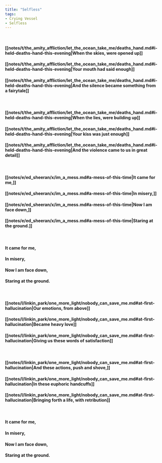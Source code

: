 ```yaml
---
title: "Selfless"
tags:
- Crying Vessel
- Selfless
---
```

&nbsp;
#### [[notes/t/the_amity_affliction/let_the_ocean_take_me/deaths_hand.md#i-held-deaths-hand-this-evening|When the skies, were opened up]]
#### [[notes/t/the_amity_affliction/let_the_ocean_take_me/deaths_hand.md#i-held-deaths-hand-this-evening|Your mouth had said enough]]
#### [[notes/t/the_amity_affliction/let_the_ocean_take_me/deaths_hand.md#i-held-deaths-hand-this-evening|And the silence became something from a fairytale]]
&nbsp;
#### [[notes/t/the_amity_affliction/let_the_ocean_take_me/deaths_hand.md#i-held-deaths-hand-this-evening|When the lies, were building up]]
#### [[notes/t/the_amity_affliction/let_the_ocean_take_me/deaths_hand.md#i-held-deaths-hand-this-evening|Your kiss was just enough]]
#### [[notes/t/the_amity_affliction/let_the_ocean_take_me/deaths_hand.md#i-held-deaths-hand-this-evening|And the violence came to us in great detail]]
&nbsp;
#### [[notes/e/ed_sheeran/x/im_a_mess.md#a-mess-of-this-time|It came for me,]]
#### [[notes/e/ed_sheeran/x/im_a_mess.md#a-mess-of-this-time|In misery,]]
#### [[notes/e/ed_sheeran/x/im_a_mess.md#a-mess-of-this-time|Now I am face down,]]
#### [[notes/e/ed_sheeran/x/im_a_mess.md#a-mess-of-this-time|Staring at the ground.]]
&nbsp;
#### It came for me,
#### In misery,
#### Now I am face down,
#### Staring at the ground.
&nbsp;
#### [[notes/l/linkin_park/one_more_light/nobody_can_save_me.md#at-first-hallucination|Our emotions, from above]]
#### [[notes/l/linkin_park/one_more_light/nobody_can_save_me.md#at-first-hallucination|Became heavy love]]
#### [[notes/l/linkin_park/one_more_light/nobody_can_save_me.md#at-first-hallucination|Giving us these words of satisfaction]]
&nbsp;
#### [[notes/l/linkin_park/one_more_light/nobody_can_save_me.md#at-first-hallucination|And these actions, push and shove,]]
#### [[notes/l/linkin_park/one_more_light/nobody_can_save_me.md#at-first-hallucination|In these euphoric handcuffs]]
#### [[notes/l/linkin_park/one_more_light/nobody_can_save_me.md#at-first-hallucination|Bringing forth a life, with retribution]]
&nbsp;
#### It came for me,
#### In misery,
#### Now I am face down,
#### Staring at the ground.
